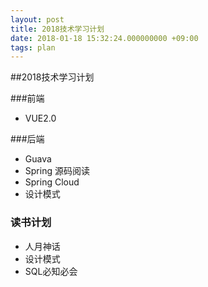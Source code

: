 ```yaml
---
layout: post
title: 2018技术学习计划
date: 2018-01-18 15:32:24.000000000 +09:00
tags: plan
---
```


##2018技术学习计划

###前端
- VUE2.0

###后端
- Guava
- Spring 源码阅读
- Spring Cloud
- 设计模式

### 读书计划
- 人月神话
- 设计模式
- SQL必知必会